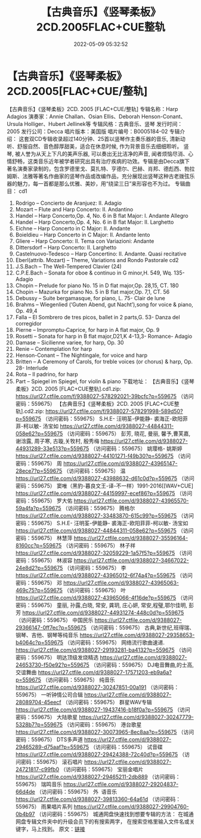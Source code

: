 ﻿---
title: 【古典音乐】《竖琴柔板》2CD.2005FLAC+CUE整轨
date: 2022-05-09 05:32:52
categories: 古典音乐、新世纪、纯音雅乐
tags: 纯音雅乐
---
# 【古典音乐】《竖琴柔板》2CD.2005[FLAC+CUE/整轨]

【古典音乐】《竖琴柔板》2CD. 2005
[FLAC+CUE/整轨]
专辑名称：Harp Adagios
演奏家：Annie Challan、Osian
Ellis、Deborah Henson-Conant、Ursula Holliger、Hubert
Jellinek等
专辑风格：古典音乐、竖琴
发行时间：2005
发行公司：Decca
唱片版本：美国版
唱片编号：B0005184-02
专辑介绍：
这套双CD专辑收录超过140分钟、25首以竖琴作主奏乐器的音乐,
清新动听、舒服自然、音色醇厚甜美，适合在休息时候, 作为背景音乐去细细聆听。
竖琴, 被人誉为从天上下凡的美声乐器,
可以奏出无比洁净的声音,
闻者烦恼尽消、心情舒畅，这类音乐近年被学者研究出具有治疗疾病的功效。专辑是由Decca旗下著名演奏家录制的，包含罗德里戈、莫扎特、亨德尔、巴赫、肖邦、德彪西、勃拉姆斯、法雅等著名作曲家的竖琴作品或改编作品，充分展现出竖琴这种古老拨弦乐器的魅力，每一首都是那么优雅、美妙，用“绕梁三日”来形容也不为过。
专辑曲目：
cd1
01. Rodrigo – Concierto de
Aranjuez: II. Adagio
02. Mozart – Flute and Harp
Concerto: II. Andantino
03. Handel – Harp Concerto,Op.
4, No. 6 in B flat Major: I. Andante Allegro
04. Handel – Harp Concerto,Op.
4, No. 6 in B flat Major: II. Larghetto
05. Eichne – Harp Concerto in C
Major: II. Andante
06. Boieldieu – Harp Concerto
in C Major: II. Andante lento
07. Gliere – Harp Concerto: II.
Tema con Variazioni: Andante
08. Dittersdorf – Harp
Concerto: II. Larghetto
09. Castelnuovo-Tedesco – Harp
Concertino: II. Andante. Quasi recitative
10. Eberl(attrib. Mozart) –
Theme, Variations and Rondo Pastorale
cd2
01. J.S.Bach – The
Well-Tempered Clavier (24)
02. C.P.E.Bach – Sonata for
oboe & continuo in G minor,H. 549, Wq. 135- Adagio
03. Chopin – Prelude for piano
No. 15 in D flat major,Op. 28,15, CT. 180
04. Chopin – Mazurka for piano
No. 5 in B flat major,Op. 7,1, CT. 56
05. Debussy – Suite
bergamasque, for piano, L. 75- Clair de lune
06. Brahms – Wiegenlied (‘Guten
Abend, gut Nacht’),song for voice & piano, Op.
49,4
07. Falla – El Sombrero de tres
picos, ballet in 2 parts,G. 53- Danza del corregidor
08. Pierne – Impromptu-Caprice,
for harp in A flat major, Op. 9
09. Rosetti – Sonata for harp
in B flat major,D21,K 4-13,3- Romance- Adagio
10. Damase – Sicilienne variee,
for harp, Op. 30
11. Renie – Contemplation for
harp
12. Henson-Conant – The
Nightingale, for voice and harp
13. Britten – A Ceremony of
Carols, for treble voices (or chorus) & harp, Op. 28-
Interlude
14. Rota – Il padrino, for
harp
15. Part – Spiegel im Spiegel,
for violin & piano
下载地址：
【古典音乐】《竖琴柔板》2CD. 2005 [FLAC+CUE整轨].cd1.zip: https://url27.ctfile.com/f/9388027-578292021-39bcfc?p=559675
（访问密码：559675）
【古典音乐】《竖琴柔板》2CD. 2005 [FLAC+CUE整轨].cd2.zip: https://url27.ctfile.com/f/9388027-578291998-589d50?p=559675
（访问密码：559675）
S.H.E- 汪明荃-伊能静- 裘海正-欧阳菲菲-柯以敏- 汤宝如
https://url27.ctfile.com/d/9388027-44844311-058e62?p=559675
（访问密码：559675）
彭芳, 晓花, 曼丽, 馨予,曹芙嘉, 谢浛露, 周子寒, 古璇,关牧村, 殷秀梅
https://url27.ctfile.com/d/9388027-44931289-33e513?p=559675
（访问密码：559675）
姚璎格- 姚斯婷
https://url27.ctfile.com/d/9388027-44101271-f49b30?p=559675
（访问密码：559675）
周
https://url27.ctfile.com/d/9388027-43965147-28ece7?p=559675
（访问密码：559675）
温
https://url27.ctfile.com/d/9388027-43988632-d61c0d?p=559675
（访问密码：559675）
窦唯（黑豹-暮良文王-译-不一样）1991-2016[[WAV+CUE]
https://url27.ctfile.com/d/9388027-44159997-ecef86?p=559675
（访问密码：559675）
罗大佑
https://url27.ctfile.com/d/9388027-43965570-59a4fa?p=559675
（访问密码：559675）
腾格尔
https://url27.ctfile.com/d/9388027-33483870-615c99?p=559675
（访问密码：559675）
S.H.E-
汪明荃-伊能静- 裘海正-欧阳菲菲-柯以敏- 汤宝如
https://url27.ctfile.com/d/9388027-44844311-058e62?p=559675
（访问密码：559675）
林慧萍
https://url27.ctfile.com/d/9388027-35596164-8160cc?p=559675
（访问密码：559675）
林子祥
https://url27.ctfile.com/d/9388027-32059229-1a57f5?p=559675
（访问密码：559675）
林淑容
https://url27.ctfile.com/d/9388027-34667022-24e8d2?p=559675
（访问密码：559675）
李
https://url27.ctfile.com/d/9388027-43965012-6f74a4?p=559675
（访问密码：559675）
邓
https://url27.ctfile.com/d/9388027-43965063-469c75?p=559675
（访问密码：559675）
叶
https://url27.ctfile.com/d/9388027-43965066-4f16de?p=559675
（访问密码：559675）
童丽, 孙露,白晓, 常安, 龚玥, 庄心妍, 常安,程璧,鄂尔佳明, 彭芳
https://url27.ctfile.com/d/9388027-44931274-448c0d?p=559675
（访问密码：559675）
中国民乐
https://url27.ctfile.com/d/9388027-29366147-0ff7ec?p=559675
（访问密码：559675）
古典,新世纪,班得瑞、钢琴、吉他、钢琴等纯音乐
https://url27.ctfile.com/d/9388027-29358653-b4064c?p=559675
（访问密码：559675）
网络流行歌曲速递.
https://url27.ctfile.com/d/9388027-29193281-ba4132?p=559675
（访问密码：559675）
明达顶级发烧精选
https://url27.ctfile.com/d/9388027-24653730-f50e92?p=559675
（访问密码：559675）
DJ电音舞曲,的士高, 交谊舞曲
https://url27.ctfile.com/d/9388027-17571203-eb9a6a?p=559675
（访问密码：559675）
纯音乐
https://url27.ctfile.com/d/9388027-30247851-00a191
（访问密码：559675）
一听钟情公司合辑
https://url27.ctfile.com/d/9388027-28089704-45eecf
（访问密码：559675）
群星WAV专辑
https://url27.ctfile.com/d/9388027-19437416-b18f0a?p=559675
（访问密码：559675）
大陆歌星
https://url27.ctfile.com/d/9388027-30247779-5328b7?p=559675
（访问密码：559675）
港台歌星
https://url27.ctfile.com/d/9388027-30073965-8ec8aa?p=559675
（访问密码：559675）
DTS多声道
https://url27.ctfile.com/d/9388027-29465289-d75aaf?p=559675
（访问密码：559675）
试音碟
https://url27.ctfile.com/d/9388027-29424388-72c40d?p=559675
（访问密码：559675）
滚石唱片
https://url27.ctfile.com/d/9388027-24721817-c99fb0
（访问密码：559675）
宝丽金唱片
https://url27.ctfile.com/d/9388027-29465211-2db889
（访问密码：559675）
瑞鸣音乐
https://url27.ctfile.com/d/9388027-29204837-66d4de
（访问密码：559675）
外  语音乐
https://url27.ctfile.com/d/9388027-39813360-64a61d
（访问密码：559675）
雨果唱片系列
https://url27.ctfile.com/d/9388027-29904760-0b4b97
（访问密码：559675）
城通网盘快速找到想要专辑的方法：
在城通网盘专辑文件夹中的升级会员下的有搜索两字，
在搜索空格里输入文件名或关键字，马上找到。
原文：[链接](https://blog.sina.com.cn/s/blog_1647c7e7601030x5e.html)
